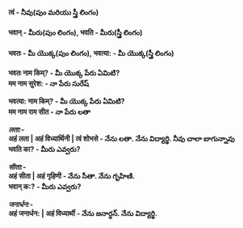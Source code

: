 

#### त्वं - నీవు(పుం మరియు స్త్రీ లింగం)    
#### भवान् - మీరు(పుం లింగం), भवति - మీరు(స్త్రీ లింగం)  
#### भवतः - మీ యొక్క(పుం లింగం), भवत्या: - మీ యొక్క(స్త్రీ లింగం)  


**भवतः नाम किम्? - మీ యొక్క పేరు ఏమిటి?  
मम नाम सुरेश: - నా పేరు సురేష్**

**भवत्या: नाम किम्? - మీ యొక్క పేరు ఏమిటి?  
मम नाम राम सीत - నా పేరు లతా**

***लता:-***  
**अहं लता | अहं विध्यार्थिनी | त्वं शोभसे  - నేను లతా. నేను విద్యార్థి. నీవు చాలా బాగున్నావు  
भवति का? - మీరు ఎవ్వరు?**


***सीता:-***  
**अहं सीता | अहं गृहिणी - నేను సీతా. నేను గృహిణి.  
भवान् क:? - మీరు ఎవ్వరు?**

***जनार्धन:-***  
**अहं जनार्धन: | अहं विध्यार्थी - నేను జనార్ధన్. నేను విద్యార్థి.**





